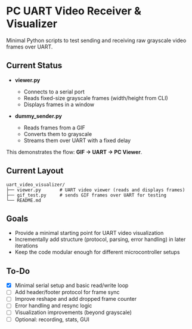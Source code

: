 # PC UART Video Receiver & Visualizer
Minimal Python scripts to test sending and receiving raw grayscale video frames over UART.  

## Current Status
- **viewer.py**  
  - Connects to a serial port  
  - Reads fixed-size grayscale frames (width/height from CLI)  
  - Displays frames in a window  

- **dummy_sender.py**  
  - Reads frames from a GIF  
  - Converts them to grayscale  
  - Streams them over UART with a fixed delay  

This demonstrates the flow: **GIF → UART → PC Viewer**.

## Current Layout
```
uart_video_visualizer/
├── viewer.py 		# UART video viewer (reads and displays frames)
├── gif_test.py 	# sends GIF frames over UART for testing
└── README.md
```

## Goals
- Provide a minimal starting point for UART video visualization  
- Incrementally add structure (protocol, parsing, error handling) in later iterations  
- Keep the code modular enough for different microcontroller setups  

## To-Do
- [x] Minimal serial setup and basic read/write loop  
- [ ] Add header/footer protocol for frame sync  
- [ ] Improve reshape and add dropped frame counter  
- [ ] Error handling and resync logic  
- [ ] Visualization improvements (beyond grayscale)  
- [ ] Optional: recording, stats, GUI  
